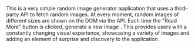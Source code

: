This is a very simple random image generator application that uses a third-party API to fetch random images. At every moment, random images of different sizes are shown on the DOM via the API. Each time the "Read More" button is clicked, generate a new image . This provides users with a constantly changing visual experience, showcasing a variety of images and adding an element of surprise and discovery to the application.
